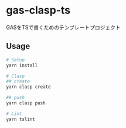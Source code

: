 gas-clasp-ts
===

GASをTSで書くためのテンプレートプロジェクト

## Usage
```bash
# Setup
yarn install

# Clasp
## create
yarn clasp create

## push
yarn clasp push

# Lint 
yarn tslint
```

